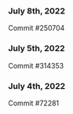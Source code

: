 ### July 8th, 2022

Commit #250704

### July 5th, 2022

Commit #314353


### July 4th, 2022

Commit #72281
